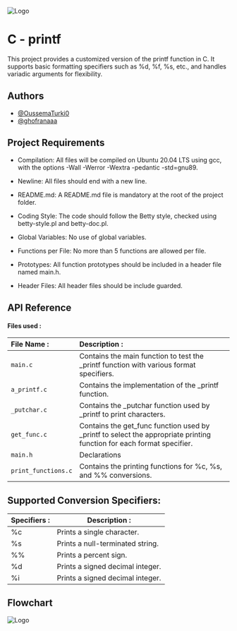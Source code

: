 
![Logo](https://blog.holbertonschool.com/wp-content/uploads/2021/05/cropped-Fichier-16.png)



# C - printf

This project provides a customized version of the printf function in C. It supports basic formatting specifiers such as %d, %f, %s, etc., and handles variadic arguments for flexibility.
## Authors

- [@OussemaTurki0](https://github.com/OussemaTurki0)
- [@ghofranaaa](https://github.com/ghofranaaa)


## Project Requirements

- Compilation: All files will be compiled on Ubuntu 20.04 LTS using gcc, with the options -Wall -Werror -Wextra -pedantic -std=gnu89.

- Newline: All files should end with a new line.

- README.md: A README.md file is mandatory at the root of the project folder.

- Coding Style: The code should follow the Betty style, checked using betty-style.pl and betty-doc.pl.

- Global Variables: No use of global variables.

- Functions per File: No more than 5 functions are allowed per file.

- Prototypes: All function prototypes should be included in a header file named main.h.

- Header Files: All header files should be include guarded.


## API Reference

#### Files used :



| File Name :         | Description :                |
| :------------------ | :------------------------- |
| `main.c`            | Contains the main function to test the _printf function with various format specifiers. |
| `a_printf.c`        | Contains the implementation of the _printf function. |
| `_putchar.c`        | Contains the _putchar function used by _printf to print characters. |
| `get_func.c`        | Contains the get_func function used by _printf to select the appropriate printing function for each format specifier. |
| `main.h`            | Declarations |
| `print_functions.c` | Contains the printing functions for %c, %s, and %% conversions. |

## Supported Conversion Specifiers:

|     Specifiers :     |         Description :        |
| ------------- | --------------------- |
| %c | Prints a single character.|
| %s | Prints a null-terminated string.|
| %% | Prints a percent sign.|
| %d | Prints a signed decimal integer.|
| %i | Prints a signed decimal integer.|



## Flowchart

![Logo](https://i.postimg.cc/zf2L0mJ7/untitled.png)
